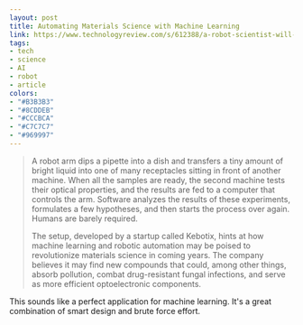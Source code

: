 ```yaml
---
layout: post
title: Automating Materials Science with Machine Learning
link: https://www.technologyreview.com/s/612388/a-robot-scientist-will-dream-up-new-materials-to-advance-computing-and-fight-pollution/
tags:
- tech
- science
- AI
- robot
- article
colors:
- "#B3B3B3"
- "#8CDDEB"
- "#CCCBCA"
- "#C7C7C7"
- "#969997"
---
```


> A robot arm dips a pipette into a dish and transfers a tiny amount of bright liquid into one of many receptacles sitting in front of another machine. When all the samples are ready, the second machine tests their optical properties, and the results are fed to a computer that controls the arm. Software analyzes the results of these experiments, formulates a few hypotheses, and then starts the process over again. Humans are barely required.
>
> The setup, developed by a startup called Kebotix, hints at how machine learning and robotic automation may be poised to revolutionize materials science in coming years. The company believes it may find new compounds that could, among other things, absorb pollution, combat drug-resistant fungal infections, and serve as more efficient optoelectronic components.

This sounds like a perfect application for machine learning. It's a great combination of smart design and brute force effort.
